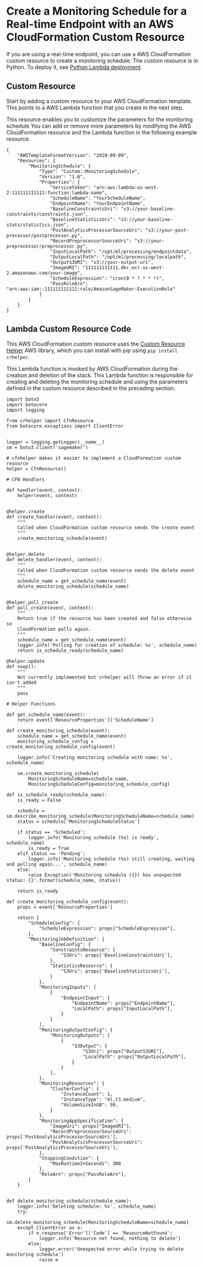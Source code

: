 # Create a Monitoring Schedule for a Real\-time Endpoint with an AWS CloudFormation Custom Resource<a name="model-monitor-cloudformation-monitoring-schedules"></a>

If you are using a real\-time endpoint, you can use a AWS CloudFormation custom resource to create a monitoring schedule\. The custom resource is in Python\. To deploy it, see [Python Lambda deployment](https://docs.aws.amazon.com/lambda/latest/dg/lambda-python-how-to-create-deployment-package.html)\.

## Custom Resource<a name="model-monitor-cloudformation-custom-resource"></a>

Start by adding a custom resource to your AWS CloudFormation template\. This points to a AWS Lambda function that you create in the next step\. 

This resource enables you to customize the parameters for the monitoring schedule You can add or remove more parameters by modifying the AWS CloudFormation resource and the Lambda function in the following example resource\.

```
{
    "AWSTemplateFormatVersion": "2010-09-09",
    "Resources": {
        "MonitoringSchedule": {
            "Type": "Custom::MonitoringSchedule",
            "Version": "1.0",
            "Properties": {
                "ServiceToken": "arn:aws:lambda:us-west-2:111111111111:function:lambda-name",
                "ScheduleName": "YourScheduleName",
                "EndpointName": "YourEndpointName",
                "BaselineConstraintsUri": "s3://your-baseline-constraints/constraints.json",
                "BaselineStatisticsUri": "s3://your-baseline-stats/statistics.json",
                "PostAnalyticsProcessorSourceUri": "s3://your-post-processor/postprocessor.py",
                "RecordPreprocessorSourceUri": "s3://your-preprocessor/preprocessor.py",
                "InputLocalPath": "/opt/ml/processing/endpointdata",
                "OutputLocalPath": "/opt/ml/processing/localpath",
                "OutputS3URI": "s3://your-output-uri",
                "ImageURI": "111111111111.dkr.ecr.us-west-2.amazonaws.com/your-image",
                "ScheduleExpression": "cron(0 * ? * * *)",
                "PassRoleArn": "arn:aws:iam::111111111111:role/AmazonSageMaker-ExecutionRole"
            }
        }
    }
}
```

## Lambda Custom Resource Code<a name="model-monitor-cloudformation-lambda-custom-resource-code"></a>

This AWS CloudFormation custom resource uses the [Custom Resource Helper](https://github.com/aws-cloudformation/custom-resource-helper) AWS library, which you can install with pip using `pip install crhelper`\. 

This Lambda function is invoked by AWS CloudFormation during the creation and deletion of the stack\. This Lambda function is responsible for creating and deleting the monitoring schedule and using the parameters defined in the custom resource described in the preceding section\.

```
import boto3
import botocore
import logging

from crhelper import CfnResource
from botocore.exceptions import ClientError


logger = logging.getLogger(__name__)
sm = boto3.client('sagemaker')

# cfnhelper makes it easier to implement a CloudFormation custom resource
helper = CfnResource()

# CFN Handlers

def handler(event, context):
    helper(event, context)


@helper.create
def create_handler(event, context):
    """
    Called when CloudFormation custom resource sends the create event
    """
    create_monitoring_schedule(event)


@helper.delete
def delete_handler(event, context):
    """
    Called when CloudFormation custom resource sends the delete event
    """
    schedule_name = get_schedule_name(event)
    delete_monitoring_schedule(schedule_name)


@helper.poll_create
def poll_create(event, context):
    """
    Return true if the resource has been created and false otherwise so
    CloudFormation polls again.
    """
    schedule_name = get_schedule_name(event)
    logger.info('Polling for creation of schedule: %s', schedule_name)
    return is_schedule_ready(schedule_name)

@helper.update
def noop():
    """
    Not currently implemented but crhelper will throw an error if it isn't added
    """
    pass

# Helper Functions

def get_schedule_name(event):
    return event['ResourceProperties']['ScheduleName']

def create_monitoring_schedule(event):
    schedule_name = get_schedule_name(event)
    monitoring_schedule_config = create_monitoring_schedule_config(event)

    logger.info('Creating monitoring schedule with name: %s', schedule_name)

    sm.create_monitoring_schedule(
        MonitoringScheduleName=schedule_name,
        MonitoringScheduleConfig=monitoring_schedule_config)

def is_schedule_ready(schedule_name):
    is_ready = False

    schedule = sm.describe_monitoring_schedule(MonitoringScheduleName=schedule_name)
    status = schedule['MonitoringScheduleStatus']

    if status == 'Scheduled':
        logger.info('Monitoring schedule (%s) is ready', schedule_name)
        is_ready = True
    elif status == 'Pending':
        logger.info('Monitoring schedule (%s) still creating, waiting and polling again...', schedule_name)
    else:
        raise Exception('Monitoring schedule ({}) has unexpected status: {}'.format(schedule_name, status))

    return is_ready

def create_monitoring_schedule_config(event):
    props = event['ResourceProperties']

    return {
        "ScheduleConfig": {
            "ScheduleExpression": props["ScheduleExpression"],
        },
        "MonitoringJobDefinition": {
            "BaselineConfig": {
                "ConstraintsResource": {
                    "S3Uri": props['BaselineConstraintsUri'],
                },
                "StatisticsResource": {
                    "S3Uri": props['BaselineStatisticsUri'],
                }
            },
            "MonitoringInputs": [
                {
                    "EndpointInput": {
                        "EndpointName": props["EndpointName"],
                        "LocalPath": props["InputLocalPath"],
                    }
                }
            ],
            "MonitoringOutputConfig": {
                "MonitoringOutputs": [
                    {
                        "S3Output": {
                            "S3Uri": props["OutputS3URI"],
                            "LocalPath": props["OutputLocalPath"],
                        }
                    }
                ],
            },
            "MonitoringResources": {
                "ClusterConfig": {
                    "InstanceCount": 1,
                    "InstanceType": "ml.t3.medium",
                    "VolumeSizeInGB": 50,
                }
            },
            "MonitoringAppSpecification": {
                "ImageUri": props["ImageURI"],
                "RecordPreprocessorSourceUri": props['PostAnalyticsProcessorSourceUri'],
                "PostAnalyticsProcessorSourceUri": props['PostAnalyticsProcessorSourceUri'],
            },
            "StoppingCondition": {
                "MaxRuntimeInSeconds": 300
            },
            "RoleArn": props["PassRoleArn"],
        }
    }


def delete_monitoring_schedule(schedule_name):
    logger.info('Deleting schedule: %s', schedule_name)
    try:
        sm.delete_monitoring_schedule(MonitoringScheduleName=schedule_name)
    except ClientError as e:
        if e.response['Error']['Code'] == 'ResourceNotFound':
            logger.info('Resource not found, nothing to delete')
        else:
            logger.error('Unexpected error while trying to delete monitoring schedule')
            raise e
```